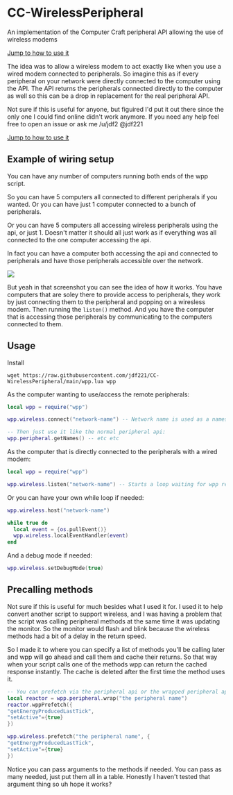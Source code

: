 # CC-WirelessPeripheral
An implementation of the Computer Craft peripheral API allowing the use of wireless modems

[Jump to how to use it](#usage)

The idea was to allow a wireless modem to act exactly like when you use a wired modem connected to peripherals. So imagine this as if every peripheral on your network were directly connected to the computer using the API. The API returns the peripherals connected directly to the computer as well so this can be a drop in replacement for the real peripheral API.

Not sure if this is useful for anyone, but figuired I'd put it out there since the only one I could find online didn't work anymore. If you need any help feel free to open an issue or ask me /u/jdf2 @jdf221

[Jump to how to use it](#usage)

## Example of wiring setup
You can have any number of computers running both ends of the wpp script.

So you can have 5 computers all connected to different peripherals if you wanted. Or you can have just 1 computer connected to a bunch of peripherals.

Or you can have 5 computers all accessing wireless peripherals using the api, or just 1. Doesn't matter it should all just work as if everything was all connected to the one computer accessing the api.

In fact you can have a computer both accessing the api and connected to peripherals and have those peripherals accessible over the network.

![](screenshot.png)

But yeah in that screenshot you can see the idea of how it works. You have computers that are soley there to provide access to peripherals, they work by just connecting them to the peripheral and popping on a wiresless modem. Then running the `listen()` method. And you have the computer that is accessing those peripherals by communicating to the computers connected to them.


## Usage

Install
```
wget https://raw.githubusercontent.com/jdf221/CC-WirelessPeripheral/main/wpp.lua wpp
```

As the computer wanting to use/access the remote peripherals:
```lua
local wpp = require("wpp")

wpp.wireless.connect("network-name") -- Network name is used as a namespace esque thing so you can have multible different wireless peripheral systems going

-- Then just use it like the normal peripheral api:
wpp.peripheral.getNames() -- etc etc
```

As the computer that is directly connected to the peripherals with a wired modem:
```lua
local wpp = require("wpp")

wpp.wireless.listen("network-name") -- Starts a loop waiting for wpp rednet messages
```

Or you can have your own while loop if needed:
```lua
wpp.wireless.host("network-name")

while true do
  local event = {os.pullEvent()}
  wpp.wireless.localEventHandler(event)
end
```

And a debug mode if needed:
```lua
wpp.wireless.setDebugMode(true)
```

## Precalling methods

Not sure if this is useful for much besides what I used it for. I used it to help convert another script to support wireless, and I was having a problem that the script was calling peripheral methods at the same time it was updating the monitor. So the monitor would flash and blink because the wireless methods had a bit of a delay in the return speed.

So I made it to where you can specify a list of methods you'll be calling later and wpp will go ahead and call them and cache their returns. So that way when your script calls one of the methods wpp can return the cached response instantly. The cache is deleted after the first time the method uses it.

```lua
-- You can prefetch via the peripheral api or the wrapped peripheral api
local reactor = wpp.peripheral.wrap("the peripheral name")
reactor.wppPrefetch({
"getEnergyProducedLastTick",
"setActive"={true}
})

wpp.wireless.prefetch("the peripheral name", {
"getEnergyProducedLastTick",
"setActive"={true}
})
```

Notice you can pass arguments to the methods if needed. You can pass as many needed, just put them all in a table. Honestly I haven't tested that argument thing so uh hope it works?

